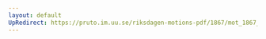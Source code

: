 ```yaml
---
layout: default
UpRedirect: https://pruto.im.uu.se/riksdagen-motions-pdf/1867/mot_1867__fk__48/mot_1867__fk__48-003.pdf
---
```

